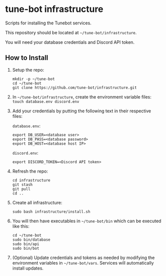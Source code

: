 # tune-bot infrastructure
Scripts for installing the Tunebot services.

This repository should be located at `~/tune-bot/infrastructure`. 

You will need your database credentials and Discord API token.

## How to Install
1. Setup the repo:
    ```
    mkdir -p ~/tune-bot
    cd ~/tune-bot
    git clone https://github.com/tune-bot/infrastructure.git
    ```

2. In `~/tune-bot/infrastructure`, create the environment variable files: `touch database.env discord.env`

3. Add your credentials by putting the following text in their respective files:

    `database.env`:
    ```
    export DB_USER=<database user>
    export DB_PASS=<database password>
    export DB_HOST=<database host IP>
    ```

    `discord.env`:
    ```
    export DISCORD_TOKEN=<Discord API token>
    ```

4. Refresh the repo:
    ```
    cd infrastructure
    git stash
    git pull
    cd ..
    ```

5. Create all infrastructure:
    ```
    sudo bash infrastructure/install.sh
    ```

6. You will then have executables in `~/tune-bot/bin` which can be executed like this:

    ```
    cd ~/tune-bot
    sudo bin/database
    sudo bin/api
    sudo bin/bot
    ```

7. (Optional) Update credentials and tokens as needed by modifying the environment variables in `~/tune-bot/vars`. Services will automatically install updates.
 